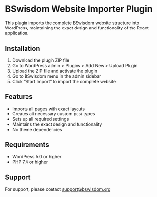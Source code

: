 # BSwisdom Website Importer Plugin

This plugin imports the complete BSwisdom website structure into WordPress, maintaining the exact design and functionality of the React application.

## Installation

1. Download the plugin ZIP file
2. Go to WordPress admin > Plugins > Add New > Upload Plugin
3. Upload the ZIP file and activate the plugin
4. Go to BSwisdom menu in the admin sidebar
5. Click "Start Import" to import the complete website

## Features

- Imports all pages with exact layouts
- Creates all necessary custom post types
- Sets up all required settings
- Maintains the exact design and functionality
- No theme dependencies

## Requirements

- WordPress 5.0 or higher
- PHP 7.4 or higher

## Support

For support, please contact support@bswisdom.org